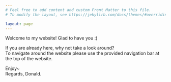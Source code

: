 ```yaml
---
# Feel free to add content and custom Front Matter to this file.
# To modify the layout, see https://jekyllrb.com/docs/themes/#overriding-theme-defaults

layout: page
---
```

Welcome to my website! Glad to have you :)

If you are already here, why not take a look around?<br>
To navigate around the website please use the provided navigation bar at the top of the website.

Enjoy~<br>
Regards, Donald.

